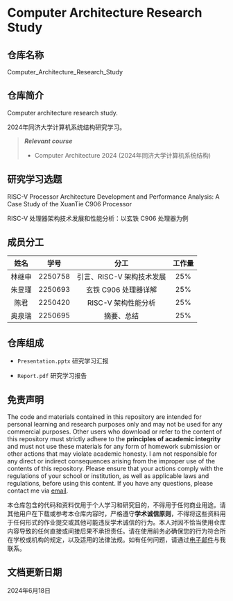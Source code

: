 # Computer Architecture Research Study

## 仓库名称

Computer_Architecture_Research_Study

## 仓库简介

Computer architecture research study.

2024年同济大学计算机系统结构研究学习。

> ***Relevant course***
> * Computer Architecture 2024 (2024年同济大学计算机系统结构)

## 研究学习选题

RISC-V Processor Architecture Development and Performance Analysis: A Case Study of the XuanTie C906 Processor

RISC-V 处理器架构技术发展和性能分析：以玄铁 C906 处理器为例

## 成员分工

| 姓名 | 学号 | 分工 | 工作量 |
| :---: | :---: | :---: | :---: |
| 林继申 | 2250758 | 引言、RISC-V 架构技术发展 | 25% |
| 朱昱瑾 | 2250693 | 玄铁 C906 处理器详解 | 25% |
| 陈君 | 2250420 | RISC-V 架构性能分析 | 25% |
| 奥泉瑞 | 2250695 | 摘要、总结 | 25% |

## 仓库组成

* `Presentation.pptx`
研究学习汇报

* `Report.pdf`
研究学习报告

## 免责声明

The code and materials contained in this repository are intended for personal learning and research purposes only and may not be used for any commercial purposes. Other users who download or refer to the content of this repository must strictly adhere to the **principles of academic integrity** and must not use these materials for any form of homework submission or other actions that may violate academic honesty. I am not responsible for any direct or indirect consequences arising from the improper use of the contents of this repository. Please ensure that your actions comply with the regulations of your school or institution, as well as applicable laws and regulations, before using this content. If you have any questions, please contact me via [email](mailto:minmuslin@outlook.com).

本仓库包含的代码和资料仅用于个人学习和研究目的，不得用于任何商业用途。请其他用户在下载或参考本仓库内容时，严格遵守**学术诚信原则**，不得将这些资料用于任何形式的作业提交或其他可能违反学术诚信的行为。本人对因不恰当使用仓库内容导致的任何直接或间接后果不承担责任。请在使用前务必确保您的行为符合所在学校或机构的规定，以及适用的法律法规。如有任何问题，请通过[电子邮件](mailto:minmuslin@outlook.com)与我联系。

## 文档更新日期

2024年6月18日
